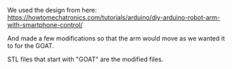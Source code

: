 We used the design from here:
https://howtomechatronics.com/tutorials/arduino/diy-arduino-robot-arm-with-smartphone-control/

And made a few modifications so that the arm would move as we wanted it to for the GOAT.

STL files that start with "GOAT" are the modified files.
